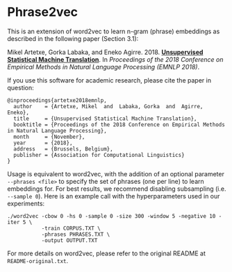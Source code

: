 Phrase2vec
==============

This is an extension of word2vec to learn n-gram (phrase) embeddings as described in the following paper (Section 3.1):

Mikel Artetxe, Gorka Labaka, and Eneko Agirre. 2018. **[Unsupervised Statistical Machine Translation](https://arxiv.org/pdf/1809.01272.pdf)**. In *Proceedings of the 2018 Conference on Empirical Methods in Natural Language Processing (EMNLP 2018)*.

If you use this software for academic research, please cite the paper in question:
```
@inproceedings{artetxe2018emnlp,
  author    = {Artetxe, Mikel  and  Labaka, Gorka  and  Agirre, Eneko},
  title     = {Unsupervised Statistical Machine Translation},
  booktitle = {Proceedings of the 2018 Conference on Empirical Methods in Natural Language Processing},
  month     = {November},
  year      = {2018},
  address   = {Brussels, Belgium},
  publisher = {Association for Computational Linguistics}
}
```

Usage is equivalent to word2vec, with the addition of an optional parameter `--phrases <file>` to specify the set of phrases (one per line) to learn embeddings for. For best results, we recommend disabling subsampling (i.e. `--sample 0`). Here is an example call with the hyperparameters used in our experiments:
```
./word2vec -cbow 0 -hs 0 -sample 0 -size 300 -window 5 -negative 10 -iter 5 \
           -train CORPUS.TXT \
           -phrases PHRASES.TXT \
           -output OUTPUT.TXT
```

For more details on word2vec, please refer to the original README at `README-original.txt`.
